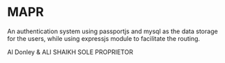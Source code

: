 MAPR
===========================
An authentication system using passportjs and mysql as the data storage for the users, while using expressjs module to facilitate the routing.

Al Donley & ALI SHAIKH SOLE PROPRIETOR